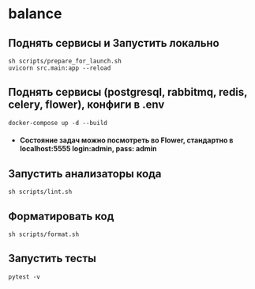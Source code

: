 # balance

## Поднять сервисы и Запустить локально
~~~
sh scripts/prepare_for_launch.sh
uvicorn src.main:app --reload
~~~

## Поднять сервисы (postgresql, rabbitmq, redis, celery, flower), конфиги в .env
~~~
docker-compose up -d --build
~~~

- #### Состояние задач можно посмотреть во Flower, стандартно в localhost:5555 login:admin, pass: admin

## Запустить анализаторы кода
~~~
sh scripts/lint.sh
~~~

## Форматировать код
~~~
sh scripts/format.sh
~~~

## Запустить тесты
~~~
pytest -v
~~~
